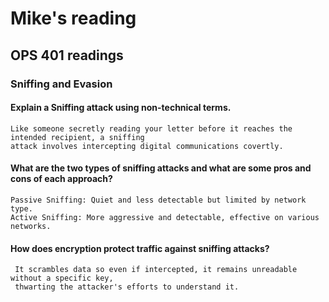 # Mike's reading

## OPS 401 readings

### Sniffing and Evasion

#### Explain a Sniffing attack using non-technical terms.
    Like someone secretly reading your letter before it reaches the intended recipient, a sniffing 
    attack involves intercepting digital communications covertly.
#### What are the two types of sniffing attacks and what are some pros and cons of each approach?
    Passive Sniffing: Quiet and less detectable but limited by network type.
    Active Sniffing: More aggressive and detectable, effective on various networks.
#### How does encryption protect traffic against sniffing attacks?
     It scrambles data so even if intercepted, it remains unreadable without a specific key, 
     thwarting the attacker's efforts to understand it.
